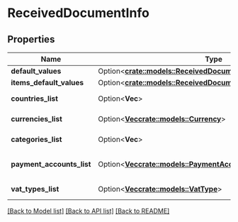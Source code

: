 # ReceivedDocumentInfo

## Properties

Name | Type | Description | Notes
------------ | ------------- | ------------- | -------------
**default_values** | Option<[**crate::models::ReceivedDocumentInfoDefaultValues**](ReceivedDocumentInfo_default_values.md)> |  | [optional]
**items_default_values** | Option<[**crate::models::ReceivedDocumentInfoItemsDefaultValues**](ReceivedDocumentInfo_items_default_values.md)> |  | [optional]
**countries_list** | Option<**Vec<String>**> | Countries list | [optional]
**currencies_list** | Option<[**Vec<crate::models::Currency>**](Currency.md)> | Currencies list | [optional]
**categories_list** | Option<**Vec<String>**> | Categories list | [optional]
**payment_accounts_list** | Option<[**Vec<crate::models::PaymentAccount>**](PaymentAccount.md)> | Payments accounts list | [optional]
**vat_types_list** | Option<[**Vec<crate::models::VatType>**](VatType.md)> | Vat types list | [optional]

[[Back to Model list]](../README.md#documentation-for-models) [[Back to API list]](../README.md#documentation-for-api-endpoints) [[Back to README]](../README.md)


